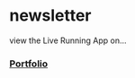 # newsletter

view the Live Running App on...
### [Portfolio](https://devdude.web.app/ "Portfolio")
